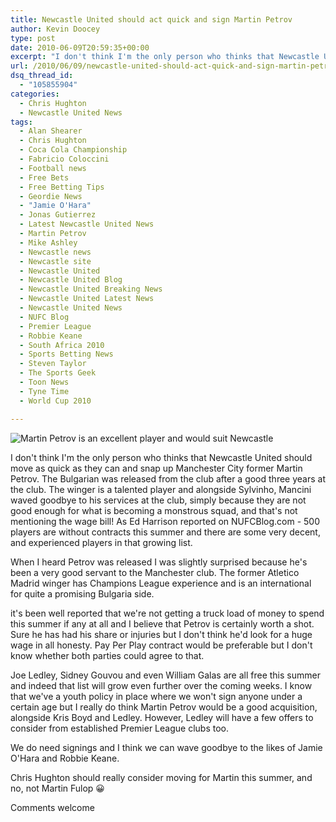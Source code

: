 ```yaml
---
title: Newcastle United should act quick and sign Martin Petrov
author: Kevin Doocey
type: post
date: 2010-06-09T20:59:35+00:00
excerpt: "I don't think I'm the only person who thinks that Newcastle United should move as quick as they can and snap up Manchester City former Martin Petrov.."
url: /2010/06/09/newcastle-united-should-act-quick-and-sign-martin-petrov/
dsq_thread_id:
  - "105855904"
categories:
  - Chris Hughton
  - Newcastle United News
tags:
  - Alan Shearer
  - Chris Hughton
  - Coca Cola Championship
  - Fabricio Coloccini
  - Football news
  - Free Bets
  - Free Betting Tips
  - Geordie News
  - "Jamie O'Hara"
  - Jonas Gutierrez
  - Latest Newcastle United News
  - Martin Petrov
  - Mike Ashley
  - Newcastle news
  - Newcastle site
  - Newcastle United
  - Newcastle United Blog
  - Newcastle United Breaking News
  - Newcastle United Latest News
  - Newcastle United News
  - NUFC Blog
  - Premier League
  - Robbie Keane
  - South Africa 2010
  - Sports Betting News
  - Steven Taylor
  - The Sports Geek
  - Toon News
  - Tyne Time
  - World Cup 2010

---
```

![Martin Petrov is an excellent player and would suit Newcastle](http://static.guim.co.uk/sys-images/Sport/Pix/pictures/2009/10/7/1254920356498/Martin-Petrov-001.jpg)

I don't think I'm the only person who thinks that Newcastle United should move as quick as they can and snap up Manchester City former Martin Petrov. The Bulgarian was released from the club after a good three years at the club. The winger is a talented player and alongside Sylvinho, Mancini waved goodbye to his services at the club, simply because they are not good enough  for what is becoming a monstrous squad, and that's not mentioning the wage bill! As Ed Harrison reported on NUFCBlog.com - 500 players are without contracts this summer and there are some very decent, and experienced players in that growing list.

When I heard Petrov was released I was slightly surprised because he's been a very good servant to the Manchester club. The former Atletico Madrid winger has Champions League experience and is an international  for quite a promising Bulgaria side.

it's been well reported that we're not getting a truck load of money to spend this summer if any at all and I believe that Petrov is certainly worth a shot. Sure he has had his share or injuries but I don't think he'd look for a huge wage in all honesty. Pay Per Play contract would be preferable but I don't know whether both parties could agree to that.

Joe Ledley, Sidney Gouvou and even William Galas are all free this summer and indeed that list will grow even further over the coming weeks. I know that we've a youth policy in place where we won't sign anyone under a certain age but I really do think Martin Petrov would be a good acquisition, alongside Kris Boyd and Ledley. However, Ledley will have a few offers to consider from established Premier League clubs too.

We do need signings and I think we can wave goodbye to the likes of Jamie O'Hara and Robbie Keane.

Chris Hughton should really consider moving for Martin this summer, and no, not Martin Fulop 😀

Comments welcome
